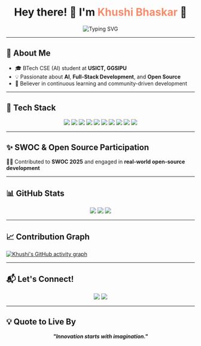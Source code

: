 <!-- GitHub Profile README: Khushi Bhaskar -->

<h1 align="center">
  Hey there! 👋 I'm <span style="color:#f78c6c;">Khushi Bhaskar</span> 💫
</h1>

<p align="center">
  <img src="https://readme-typing-svg.herokuapp.com?font=Fira+Code&duration=3000&pause=1000&center=true&vCenter=true&width=435&lines=AI+Enthusiast+%E2%9C%A8;MERN-Stack+Developer+%F0%9F%92%BB;Open+Source+Contributor+%F0%9F%93%96;Always+Learning+%F0%9F%92%A1" alt="Typing SVG" />
</p>

---

## 🚀 About Me
- 🎓 BTech CSE (AI) student at **USICT, GGSIPU**
- 💡 Passionate about **AI**, **Full-Stack Development**, and **Open Source**
- 🌟 Believer in continuous learning and community-driven development

---

## 🌟 Tech Stack

<p align="center">
  <img src="https://img.shields.io/badge/HTML5-E34F26?style=for-the-badge&logo=html5&logoColor=white" />
  <img src="https://img.shields.io/badge/CSS3-1572B6?style=for-the-badge&logo=css3&logoColor=white" />
  <img src="https://img.shields.io/badge/JavaScript-F7DF1E?style=for-the-badge&logo=javascript&logoColor=black" />
  <img src="https://img.shields.io/badge/React.js-61DAFB?style=for-the-badge&logo=react&logoColor=black" />
  <img src="https://img.shields.io/badge/TailwindCSS-38B2AC?style=for-the-badge&logo=tailwind-css&logoColor=white" />
  <img src="https://img.shields.io/badge/Node.js-339933?style=for-the-badge&logo=nodedotjs&logoColor=white" />
  <img src="https://img.shields.io/badge/Express.js-000000?style=for-the-badge&logo=express&logoColor=white" />
  <img src="https://img.shields.io/badge/MongoDB-47A248?style=for-the-badge&logo=mongodb&logoColor=white" />
  <img src="https://img.shields.io/badge/Git-F05032?style=for-the-badge&logo=git&logoColor=white" />
  <img src="https://img.shields.io/badge/Postman-FF6C37?style=for-the-badge&logo=postman&logoColor=white" />
</p>

---

## ✨ SWOC & Open Source Participation

🧑‍💻 Contributed to **SWOC 2025** and engaged in **real-world open-source development**

---

## 📊 GitHub Stats

<div align="center">
  <img src="https://github-readme-stats.vercel.app/api?username=Khushi-bhaskar01&show_icons=true&theme=tokyonight" />
  <img src="https://github-readme-streak-stats.herokuapp.com/?user=Khushi-bhaskar01&theme=tokyonight" />
  <img src="https://github-readme-stats.vercel.app/api/top-langs/?username=Khushi-bhaskar01&layout=compact&theme=tokyonight" />
</div>


---

## 📈 Contribution Graph 

[![Khushi's GitHub activity graph](https://github-readme-activity-graph.vercel.app/graph?username=Khushi-bhaskar01&theme=tokyo-night&custom_title=GitHub%20Contributions%20Graph%20(All-Time)&hide_border=true&area=true)](https://github.com/Ashutosh00710/github-readme-activity-graph)

---

## 📬 Let's Connect!

<p align="center">
  <a href="mailto:khushibhaskar.2006@gmail.com"><img src="https://img.shields.io/badge/Gmail-D14836?style=for-the-badge&logo=gmail&logoColor=white"/></a>
  <a href="https://www.linkedin.com/in/khushi-bhaskar-b00586324"><img src="https://img.shields.io/badge/LinkedIn-blue?style=for-the-badge&logo=linkedin&logoColor=white"/></a>
</p>

---

## 💡 Quote to Live By

<p align="center">
  <b><i>"Innovation starts with imagination."</i></b>
</p>

